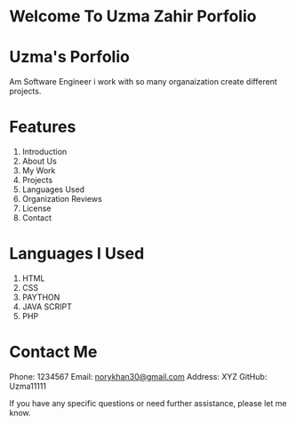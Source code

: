 # Welcome To Uzma Zahir Porfolio
# Uzma's Porfolio
Am Software Engineer i work with so many organaization create different projects. 

# Features
1. Introduction
2. About Us
3. My Work
4. Projects
5. Languages Used
6. Organization Reviews
7. License
8. Contact
# Languages I Used
1. HTML
2. CSS
3. PAYTHON
4. JAVA SCRIPT
5. PHP
   
# Contact Me
Phone: 1234567
Email: norykhan30@gmail.com
Address: XYZ
GitHub: Uzma11111


If you have any specific questions or need further assistance, please let me know.
